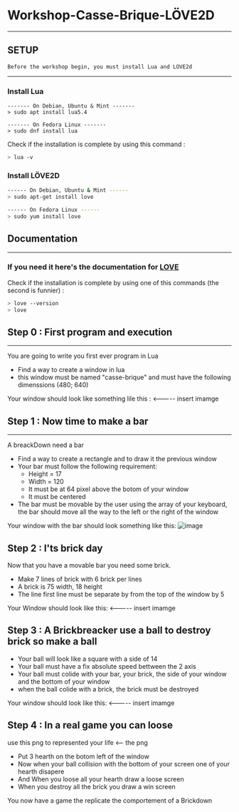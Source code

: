 # Workshop-Casse-Brique-LÖVE2D
---
## SETUP
```
Before the workshop begin, you must install Lua and LÖVE2d
```
---

### Install Lua
```
------- On Debian, Ubuntu & Mint -------
> sudo apt install lua5.4

------- On Fedora Linux -------
> sudo dnf install lua
```

Check if the installation is complete by using this command :
```sh
> lua -v
```
### Install LÖVE2D
```sh
------ On Debian, Ubuntu & Mint ------
> sudo apt-get install love

------ On Fedora Linux ------
> sudo yum install love
```

## Documentation
---
### If you need it here's the documentation for [LOVE](https://love2d.org/wiki/love)

Check if the installation is complete by using one of this commands (the second is funnier) :
```sh
> love --version
> love
```



## Step 0 : First program and execution
---
You are going to write you first ever program in Lua
- Find a way to create a window in lua
- this window must be named "casse-brique" and must have the following dimenssions (480; 640)

Your window should look like something lile this :
<----- insert imamge

## Step 1 : Now time to make a bar
---
A breackDown need a bar
- Find a way to create a rectangle and to draw it the previous window
- Your bar must follow the following requirement:
    - Height = 17
    - Width = 120
    - It must be at 64 pixel above the botom of your window
    - It must be centered
- The bar must be movable by the user using the array of your keyboard, the bar should move all the way to the left or the right of the window

Your window with the bar should look something like this:
![image](https://user-images.githubusercontent.com/72023610/218500790-a6ce6be9-3d5b-4577-af3f-a77b2d28a1c0.png)


## Step 2 : I'ts brick day
Now that you have a movable bar you need some brick.
- Make 7 lines of brick with 6 brick per lines
- A brick is 75 width, 18 height 
- The line first line must be separate by from the top of the window by 5

Your Window should look like this:
<----- insert imamge

## Step 3 : A Brickbreacker use a ball to destroy brick so make a ball
- Your ball will look like a square with a side of 14
- Your ball must have a fix absolute speed bettween the 2 axis
- Your ball must colide with your bar, your brick, the side of your window and the bottom of your window
- when the ball colide with a brick, the brick must be destroyed

Your window should look like this:
<----- insert imamge

## Step 4 : In a real game you can loose
use this png to represented your life
<-- the png
- Put 3 hearth on the botom left of the window
- Now when your ball collision with the bottom of your screen one of your hearth disapere
- And When you loose all your hearth draw a loose screen
- When you destroy all the brick you draw a win screen

You now have a game the replicate the comportement of a Brickdown



